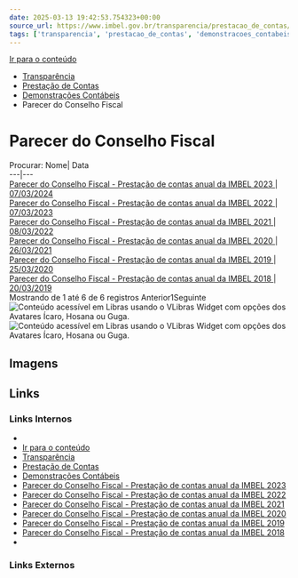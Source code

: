 ```yaml
---
date: 2025-03-13 19:42:53.754323+00:00
source_url: https://www.imbel.gov.br/transparencia/prestacao_de_contas/demonstracoes_contabeis/parecer_do_conselho_fiscal
tags: ['transparencia', 'prestacao_de_contas', 'demonstracoes_contabeis', 'parecer_do_conselho_fiscal']
---
```


[](https://www.imbel.gov.br/transparencia/prestacao_de_contas/demonstracoes_contabeis/parecer_do_conselho_fiscal)
[Ir para o conteúdo](https://www.imbel.gov.br/transparencia/prestacao_de_contas/demonstracoes_contabeis/parecer_do_conselho_fiscal#conteudo)
  * [ Transparência](https://www.imbel.gov.br/transparencia)
  * [ Prestação de Contas](https://www.imbel.gov.br/transparencia/prestacao_de_contas)
  * [ Demonstrações Contábeis](https://www.imbel.gov.br/transparencia/prestacao_de_contas/demonstracoes_contabeis)
  * Parecer do Conselho Fiscal


# Parecer do Conselho Fiscal
Procurar:
Nome| Data  
---|---  
[ Parecer do Conselho Fiscal - Prestação de contas anual da IMBEL 2023 ](https://www.imbel.gov.br/storage/transparencia/1716903582.pdf) | [07/03/2024](https://www.imbel.gov.br/storage/transparencia/1716903582.pdf)  
[ Parecer do Conselho Fiscal - Prestação de contas anual da IMBEL 2022 ](https://www.imbel.gov.br/storage/transparencia/1716915217.pdf) | [07/03/2023](https://www.imbel.gov.br/storage/transparencia/1716915217.pdf)  
[ Parecer do Conselho Fiscal - Prestação de contas anual da IMBEL 2021 ](https://www.imbel.gov.br/storage/transparencia/1716915089.pdf) | [08/03/2022](https://www.imbel.gov.br/storage/transparencia/1716915089.pdf)  
[ Parecer do Conselho Fiscal - Prestação de contas anual da IMBEL 2020 ](https://www.imbel.gov.br/storage/transparencia/1716914924.pdf) | [26/03/2021](https://www.imbel.gov.br/storage/transparencia/1716914924.pdf)  
[ Parecer do Conselho Fiscal - Prestação de contas anual da IMBEL 2019 ](https://www.imbel.gov.br/storage/transparencia/1716914057.pdf) | [25/03/2020](https://www.imbel.gov.br/storage/transparencia/1716914057.pdf)  
[ Parecer do Conselho Fiscal - Prestação de contas anual da IMBEL 2018 ](https://www.imbel.gov.br/storage/transparencia/1716914341.pdf) | [20/03/2019](https://www.imbel.gov.br/storage/transparencia/1716914341.pdf)  
Mostrando de 1 até 6 de 6 registros
Anterior1Seguinte
[ ](https://www.imbel.gov.br/transparencia/prestacao_de_contas/demonstracoes_contabeis/parecer_do_conselho_fiscal#home)
![Conteúdo acessível em Libras usando o VLibras Widget com opções dos Avatares Ícaro, Hosana ou Guga.](https://vlibras.gov.br/app2//assets/access_icon.svg) ![Conteúdo acessível em Libras usando o VLibras Widget com opções dos Avatares Ícaro, Hosana ou Guga.](https://vlibras.gov.br/app2//assets/access_popup.jpg)


## Imagens



## Links

### Links Internos

- [](https://www.imbel.gov.br/transparencia/prestacao_de_contas/demonstracoes_contabeis/parecer_do_conselho_fiscal)
- [Ir para o conteúdo](https://www.imbel.gov.br/transparencia/prestacao_de_contas/demonstracoes_contabeis/parecer_do_conselho_fiscal#conteudo)
- [Transparência](https://www.imbel.gov.br/transparencia)
- [Prestação de Contas](https://www.imbel.gov.br/transparencia/prestacao_de_contas)
- [Demonstrações Contábeis](https://www.imbel.gov.br/transparencia/prestacao_de_contas/demonstracoes_contabeis)
- [Parecer do Conselho Fiscal - Prestação de contas anual da IMBEL 2023](https://www.imbel.gov.br/storage/transparencia/1716903582.pdf)
- [Parecer do Conselho Fiscal - Prestação de contas anual da IMBEL 2022](https://www.imbel.gov.br/storage/transparencia/1716915217.pdf)
- [Parecer do Conselho Fiscal - Prestação de contas anual da IMBEL 2021](https://www.imbel.gov.br/storage/transparencia/1716915089.pdf)
- [Parecer do Conselho Fiscal - Prestação de contas anual da IMBEL 2020](https://www.imbel.gov.br/storage/transparencia/1716914924.pdf)
- [Parecer do Conselho Fiscal - Prestação de contas anual da IMBEL 2019](https://www.imbel.gov.br/storage/transparencia/1716914057.pdf)
- [Parecer do Conselho Fiscal - Prestação de contas anual da IMBEL 2018](https://www.imbel.gov.br/storage/transparencia/1716914341.pdf)
- [](https://www.imbel.gov.br/transparencia/prestacao_de_contas/demonstracoes_contabeis/parecer_do_conselho_fiscal#home)

### Links Externos


